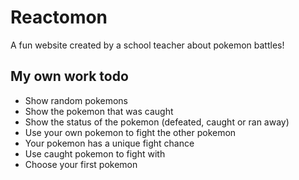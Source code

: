 # Reactomon  

A fun website created by a school teacher about pokemon battles!  

## My own work todo  
* Show random pokemons    
* Show the pokemon that was caught  
* Show the status of the pokemon (defeated, caught or ran away)  
* Use your own pokemon to fight the other pokemon  
* Your pokemon has a unique fight chance  
* Use caught pokemon to fight with  
* Choose your first pokemon  